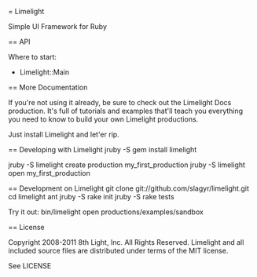 = Limelight

Simple UI Framework for Ruby

== API

Where to start:

* Limelight::Main

== More Documentation

If you're not using it already, be sure to check out the Limelight Docs production.  It's full of tutorials and examples
that'll teach you everything you need to know to build your own Limelight productions.

Just install Limelight and let'er rip.

== Developing with Limelight
  jruby -S gem install limelight

  jruby -S limelight create production my_first_production
  jruby -S limelight open my_first_production

== Development on Limelight
  git clone git://github.com/slagyr/limelight.git
  cd limelight
  ant
  jruby -S rake init
  jruby -S rake tests

Try it out:
   bin/limelight open productions/examples/sandbox

== License

Copyright 2008-2011 8th Light, Inc. All Rights Reserved.
Limelight and all included source files are distributed under terms of the MIT license.

See LICENSE